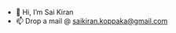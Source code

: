 - 👋 Hi, I’m Sai Kiran
- 📫 Drop a mail @ saikiran.koppaka@gmail.com

<!---
skoppaka-67/skoppaka-67 is a ✨ special ✨ repository because its `README.md` (this file) appears on your GitHub profile.
You can click the Preview link to take a look at your changes.
--->
